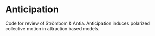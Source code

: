 # Anticipation
Code for review of Strömbom &amp; Antia. Anticipation induces polarized collective motion in attraction based models.
